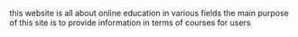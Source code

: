 this website is all about online education in various fields
the main purpose of this site is to provide information in terms of courses for users